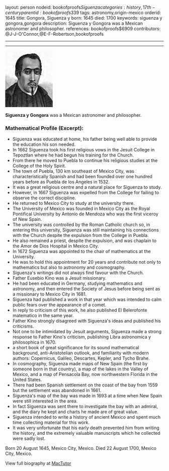 layout: person
nodeid: bookofproofs$Siguenza
categories: history,17th-century
parentid: bookofproofs$339
tags: astronomy,origin-mexico
orderid: 1645
title: Gongora, Siguenza y
born: 1645
died: 1700
keywords: siguenza y gongora,gongora
description: Siguenza y Gongora was a Mexican astronomer and philosopher.
references: bookofproofs$6909
contributors: @J-J-O'Connor,@E-F-Robertson,bookofproofs

---



---

![Siguenza.jpg](https://github.com/bookofproofs/bookofproofs.github.io/blob/main/_sources/_assets/images/portraits/Siguenza.jpg?raw=true)

**Siguenza y Gongora** was a Mexican astronomer and philosopher.

### Mathematical Profile (Excerpt):
* Siguenza was educated at home, his father being well able to provide the education his son needed.
* In 1662 Siguenza took his first religious vows in the Jesuit College in Tepoztlan where he had begun his training for the Church.
* From there he moved to Puebla to continue his religious studies at the College of the Holy Spirit.
* The town of Puebla, 130 km southeast of Mexico City, was characteristically Spanish and had been founded over one hundred years before as Puebla de los Angeles in 1532.
* It was a great religious centre and a natural place for Siguenza to study.
* However, in 1667 Siguenza was expelled from the College for failing to observe the correct discipline.
* He returned to Mexico City to study at the university there.
* The University of Mexico was founded in Mexico City as the Royal Pontifical University by Antonio de Mendoza who was the first viceroy of New Spain.
* The university was controlled by the Roman Catholic church so, in entering this university, Siguenza was still maintaining his connections with the Church despite the expulsion from the College in Puebla.
* He also remained a priest, despite the expulsion, and was chaplain to the Amor de Dios Hospital in Mexico City.
* In 1672 Siguenza was appointed to the chair of mathematics at the University.
* He was to hold this appointment for 20 years and contribute not only to mathematics but also to astronomy and cosmography.
* Siguenza's writings did not always find favour with the Church.
* Father Eusebio Kino was a Jesuit missionary.
* He had been educated in Germany, studying mathematics and astronomy, and then entered the Society of Jesus before being sent as a missionary to Mexico City in 1681.
* Siguenza had published a work in that year which was intended to calm public fears over the appearance of a comet.
* In reply to criticism of this work, he also published El Belerofonte matematico in the same year.
* Father Kino strongly disagreed with Siguenza's ideas and published his criticisms.
* Not one to be intimidated by Jesuit arguments, Siguenza made a strong response to Father Kino's criticism, publishing Libra astronomica y philosophica in 1670.
* a short book of great significance for its sound mathematical background, anti-Aristotelian outlook, and familiarity with modern authors: Copernicus, Galileo, Descartes, Kepler, and Tycho Brahe.
* In cosmography, Siguenza made maps of New Spain (the first by someone born in that country), a map of the lakes in the Valley of Mexico, and a map of Pensacola Bay, now northwestern Florida in the United States.
* There had been Spanish settlement on the coast of the bay from 1559 but the settlement was abandoned in 1661.
* Siguenza's map of the bay was made in 1693 at a time when New Spain were still interested in the area.
* In fact Siguenza was sent there to investigate the bay with an admiral, and the diary he kept and charts he made are of great value.
* Siguenza intended to write a history of ancient Mexico and spent much time collecting material for this work.
* It was very unfortunate that his early death prevented him from writing the history, and the extremely valuable manuscripts which he collected were sadly lost.

Born 20 August 1645, Mexico City, Mexico. Died 22 August 1700, Mexico City, Mexico.

View full biography at [MacTutor](https://mathshistory.st-andrews.ac.uk/Biographies/Siguenza/)
